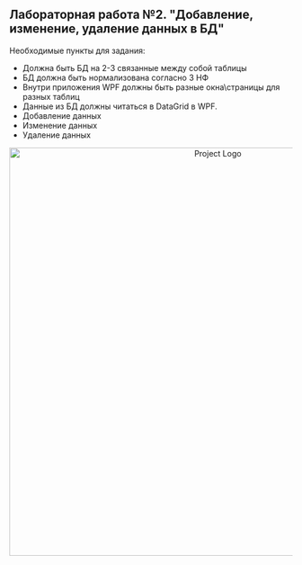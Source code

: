 ## Лабораторная работа №2. "Добавление, изменение, удаление данных в БД"
Необходимые пункты для задания:
- Должна быть БД на 2-3 связанные между собой таблицы
- БД должна быть нормализована согласно 3 НФ
- Внутри приложения WPF должны быть разные окна\страницы для разных таблиц
- Данные из БД должны читаться в DataGrid в WPF.
- Добавление данных
- Изменение данных
- Удаление данных

<p align="center">
      <img src="https://i.ibb.co/0Cr9m0k/image.png" alt="Project Logo" width="726">
</p>

